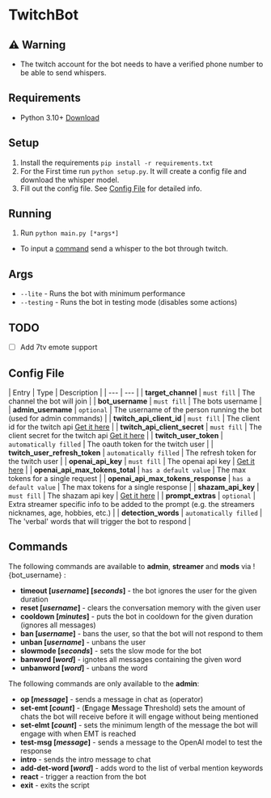 # TwitchBot

## :warning: Warning
- The twitch account for the bot needs to have a verified phone number to be able to send whispers.

## Requirements
- Python 3.10+ [Download](https://www.python.org/downloads/)

## Setup
1. Install the requirements `pip install -r requirements.txt`
2. For the First time run `python setup.py`. It will create a config file and download the whisper model.
3. Fill out the config file. See [Config File](#config-file) for detailed info.

## Running
1. Run `python main.py [*args*]`
- To input a [command](#commands) send a whisper to the bot through twitch.

## Args
- `--lite` - Runs the bot with minimum performance
- `--testing` - Runs the bot in testing mode (disables some actions)

## TODO
- [ ] Add 7tv emote support

## Config File
| Entry | Type | Description |
| --- | --- |
| **target_channel** | `must fill` | The channel the bot will join |
| **bot_username** | `must fill` | The bots username |
| **admin_username** | `optional` | The username of the person running the bot (used for admin commands) |
| **twitch_api_client_id** | `must fill` | The client id for the twitch api [Get it here](https://dev.twitch.tv/console/apps) |
| **twitch_api_client_secret** | `must fill` | The client secret for the twitch api [Get it here](https://dev.twitch.tv/console/apps) |
| **twitch_user_token** | `automatically filled` | The oauth token for the twitch user |
| **twitch_user_refresh_token** | `automatically filled` | The refresh token for the twitch user |
| **openai_api_key** | `must fill` | The openai api key | [Get it here](https://platform.openai.com/account/api-keys) |
| **openai_api_max_tokens_total** | `has a default value` | The max tokens for a single request |
| **openai_api_max_tokens_response** | `has a default value` | The max tokens for a single response |
| **shazam_api_key** | `must fill` | The shazam api key | [Get it here](https://rapidapi.com/apidojo/api/shazam) |
| **prompt_extras** | `optional` | Extra streamer specific info to be added to the prompt (e.g. the streamers nicknames, age, hobbies, etc.) |
| **detection_words** | `automatically filled` | The 'verbal' words that will trigger the bot to respond |

## Commands 
The following commands are available to **admin**, **streamer** and **mods** via !{bot_username} :
+ **timeout [*username*] [*seconds*]** - the bot ignores the user for the given duration
+ **reset [*username*]** - clears the conversation memory with the given user
+ **cooldown [*minutes*]** - puts the bot in cooldown for the given duration (ignores all messages)
+ **ban [*username*]** - bans the user, so that the bot will not respond to them
+ **unban [*username*]** - unbans the user
+ **slowmode [*seconds*]** - sets the slow mode for the bot
+ **banword [*word*]** - ignotes all messages containing the given word
+ **unbanword [*word*]** - unbans the word

The following commands are only available to the **admin**:
+ **op [*message*]** - sends a message in chat as (operator)
+ **set-emt [*count*]** - (**E**ngage **M**essage **T**hreshold) sets the amount of chats the bot will receive before it will engage without being mentioned
+ **set-elmt [*count*]** - sets the minimum length of the message the bot will engage with when EMT is reached
+ **test-msg [*message*]** - sends a message to the OpenAI model to test the response
+ **intro** - sends the intro message to chat
+ **add-det-word [*word*]** - adds word to the list of verbal mention keywords
+ **react** - trigger a reaction from the bot
+ **exit** - exits the script
